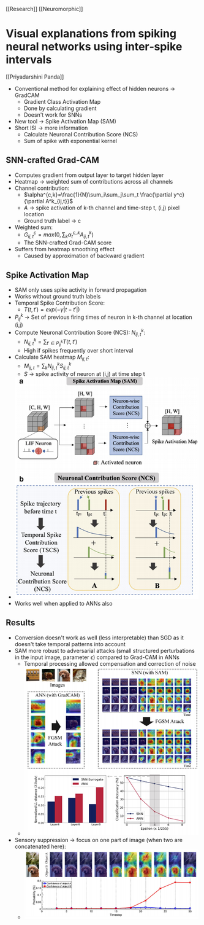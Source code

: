 [[Research]] [[Neuromorphic]]

# Visual explanations from spiking neural networks using inter‑spike intervals
[[Priyadarshini Panda]]

- Conventional method for explaining effect of hidden neurons -> GradCAM
	- Gradient Class Activation Map
	- Done by calculating gradient
	- Doesn't work for SNNs
- New tool -> Spike Activation Map (SAM)
- Short ISI -> more information
	- Calculate Neuronal Contribution Score (NCS)
	- Sum of spike with exponential kernel

## SNN-crafted Grad-CAM
- Computes gradient from output layer to target hidden layer
- Heatmap -> weighted sum of contributions across all channels
- Channel contribution:
	- $\alpha^{c,k}=\frac{1}{N}\sum_i\sum_j\sum_t \frac{\partial y^c}{\partial A^k_{ij,t}}$
	- $A$ -> spike activation of k-th channel and time-step t, (i,j) pixel location
	- Ground truth label -> c
- Weighted sum:
	- $G^c_{ij,t}=max(0,\sum_k\alpha^{c,k}_tA^k_{ij,t}	)$
	- The SNN-crafted Grad-CAM score
- Suffers from heatmap smoothing effect
	- Caused by approximation of backward gradient

## Spike Activation Map 
- SAM only uses spike activity in forward propagation
- Works without ground truth labels
- Temporal Spike Contribution Score:
	- $T(t,t')=exp(-\gamma|t-t'|)$
- $P^k_{ij}$ -> Set of previous firing times of neuron in k-th channel at location (i,j)
- Compute Neuronal Contribution Score (NCS): $N^k_{ij,t}$:
	- $N^k_{ij,t}=\sum_{t' \in P^k_{ij}}T(t,t')$
	- High if spikes frequently over short interval
- Calculate SAM heatmap $M_{ij,t}$:
	- $M_{ij,t}=\sum_k N^k_{ij,t} S^k_{ij,t}$
	- $S$ -> spike activity of neuron at (i,j) at time step t
- ![Pasted image 20211002093242.png](Pasted%20image%2020211002093242.png)
- Works well when applied to ANNs also

## Results
- Conversion doesn't work as well (less interpretable) than SGD as it doesn't take temporal patterns into account
- SAM more robust to adversarial attacks (small structured perturbations in the input image, parameter $\epsilon$) compared to Grad-CAM in ANNs
	- Temporal processing allowed compensation and correction of noise
	- ![Pasted image 20211002094757.png](Pasted%20image%2020211002094757.png)
- Sensory suppression -> focus on one part of image (when two are concatenated here):
	- ![Pasted image 20211002094826.png](Pasted%20image%2020211002094826.png)